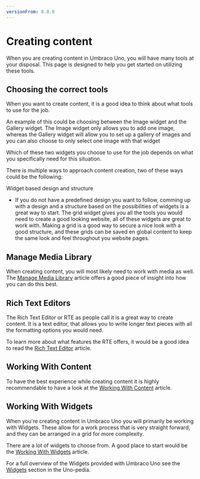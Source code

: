 ```yaml
---
versionFrom: 8.0.0
---
```


# Creating content

When you are creating content in Umbraco Uno, you will have many tools at your disposal. This page is designed to help you get started on utilizing these tools.

## Choosing the correct tools

When you want to create content, it is a good idea to think about what tools to use for the job. 

An example of this could be choosing between the Image widget and the Gallery widget. The Image widget only allows you to add one image, whereas the Gallery widget will allow you to set up a gallery of images and you can also choose to only select one image with that widget

Which of these two widgets you choose to use for the job depends on what you specifically need for this situation.

There is multiple ways to approach content creation, two of these ways could be the following:

Widget based design and structure

- If you do not have a predefined design you want to follow, comming up with a design and a structure based on the possibilities of widgets is a great way to start.
The grid widget gives you all the tools you would need to create a good looking website, all of these widgets are great to work with.
Making a grid is a good way to secure a nice look with a good structure, and these grids can be saved en global content to keep the same look and feel throughout you website pages.

## Manage Media Library

When creating content, you will most likely need to work with media as well. The [Manage Media Library](Manage-Media-Library/index.md) article offers a good piece of insight into how you can do this best.

## Rich Text Editors

The Rich Text Editor or RTE as people call it is a great way to create content. It is a text editor, that allows you to write longer text pieces with all the formatting options you would need.

To learn more about what features the RTE offers, it would be a good idea to read the [Rich Text Editor](Rich-Text-Editors/index.md) article.

## Working With Content

To have the best experience while creating content it is highly recommendable to have a look at the [Working With Content](Work-With-content/index.md) article.

## Working With Widgets

When you're creating content in Umbraco Uno you will primarily be working with Widgets. These allow for a work process that is very straight forward, and they can be arranged in a grid for more complexity.

There are a lot of widgets to choose from. A good place to start would be the [Working With Widgets](Working-With-Widgets/index.md) article.

For a full overview of the Widgets provided with Umbraco Uno see the [Widgets](../Uno-pedia/Widgets/index.md) section in the Uno-pedia.

